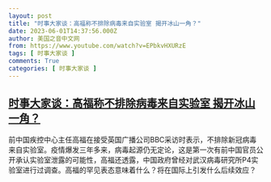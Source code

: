 ```yaml
---
layout: post
title: "时事大家谈：高福称不排除病毒来自实验室 揭开冰山一角？"
date: 2023-06-01T14:37:56.000Z
author: 美国之音中文网
from: https://www.youtube.com/watch?v=EPbkvHXURzE
tags: [ 时事大家谈 ]
comments: True
categories: [ 时事大家谈 ]
---
```

<!--1685630276000-->
[时事大家谈：高福称不排除病毒来自实验室 揭开冰山一角？](https://www.youtube.com/watch?v=EPbkvHXURzE)
------

<div>
前中国疾控中心主任高福在接受英国广播公司BBC采访时表示，不排除新冠病毒来自实验室。疫情爆发三年多来，病毒起源仍无定论，这是第一次有前中国官员公开承认实验室泄露的可能性，高福还透露，中国政府曾经对武汉病毒研究所P4实验室进行过调查。高福的罕见表态意味着什么？将在国际上引发什么后续效应？
</div>

